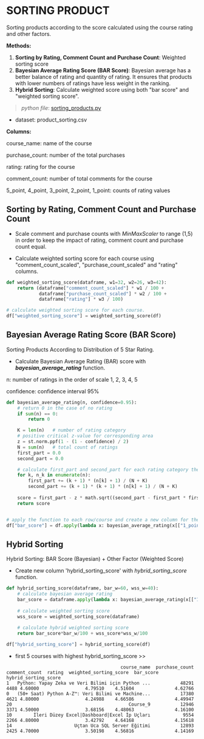 # SORTING PRODUCT

Sorting products according to the score calculated using the course rating and other factors.

**Methods:**

1. **Sorting by Rating, Comment Count and Purchase Count**: Weighted sorting score
2. **Bayesian Average Rating Score (BAR Score)**: Bayesian average has a better balance of rating and quantity of rating. It ensures that products with lower numbers of ratings have less weight in the ranking.
3. **Hybrid Sorting**: Calculate weighted score using both "bar score" and "weighted sorting score".

> *python file*:  [sorting_products.py](sorting_products.py)

- dataset: product_sorting.csv    

**Columns:**

course_name: name of the course

purchase_count: number of the total purchases

rating: rating for the course

comment_count: number of total comments for the course

5_point, 4_point, 3_point, 2_point, 1_point: counts of rating values


## Sorting by Rating, Comment Count and Purchase Count

- Scale comment and purchase counts with *MinMaxScaler* to range (1,5) in order to keep the impact of rating, comment count and purchase count equal.

- Calculate weighted sorting score for each course using "comment_count_scaled", "purchase_count_scaled" and "rating" columns.

```python
def weighted_sorting_score(dataframe, w1=32, w2=26, w3=42):
    return (dataframe["comment_count_scaled"] * w1 / 100 +
            dataframe["purchase_count_scaled"] * w2 / 100 +
            dataframe["rating"] * w3 / 100)

# calculate weighted sorting score for each course.
df["weighted_sorting_score"] = weighted_sorting_score(df)
```

## Bayesian Average Rating Score (BAR Score)

Sorting Products According to Distribution of 5 Star Rating.

- Calculate Bayesian Average Rating (BAR) score with ***bayesian_average_rating*** function.

n: number of ratings in the order of scale 1, 2, 3, 4, 5

confidence: confidence interval 95%

```python
def bayesian_average_rating(n, confidence=0.95):
    # return 0 in the case of no rating
    if sum(n) == 0:
        return 0

    K = len(n)   # number of rating category
    # positive critical z-value for corresponding area
    z = st.norm.ppf(1 - (1 - confidence) / 2)
    N = sum(n)   # total count of ratings
    first_part = 0.0
    second_part = 0.0

    # calculate first_part and second_part for each rating category then use them to calculate score
    for k, n_k in enumerate(n):
        first_part += (k + 1) * (n[k] + 1) / (N + K)
        second_part += (k + 1) * (k + 1) * (n[k] + 1) / (N + K)
        
    score = first_part - z * math.sqrt((second_part - first_part * first_part) / (N + K + 1))
    return score


# apply the function to each row/course and create a new column for the scores: "bar_score"
df["bar_score"] = df.apply(lambda x: bayesian_average_rating(x[["1_point","2_point", "3_point", "4_point", "5_point"]]), axis=1)
```

## Hybrid Sorting

Hybrid Sorting: BAR Score (Bayesian) + Other Factor (Weighted Score)

- Create new column 'hybrid_sorting_score' with *hybrid_sorting_score* function.

```python
def hybrid_sorting_score(dataframe, bar_w=60, wss_w=40):
    # calculate bayesian average rating
    bar_score = dataframe.apply(lambda x: bayesian_average_rating(x[["1_point", "2_point", "3_point", "4_point", "5_point"]]), axis=1)
    
    # calculate weighted sorting score
    wss_score = weighted_sorting_score(dataframe)
     
    # calculate hybrid weighted sorting score
    return bar_score*bar_w/100 + wss_score*wss_w/100

df["hybrid_sorting_score"] = hybrid_sorting_score(df)
```

- first 5 courses with highest hybrid_sorting_score >>

```
                                          course_name  purchase_count  comment_count  rating  weighted_sorting_score  bar_score  hybrid_sorting_score
1   Python: Yapay Zeka ve Veri Bilimi için Python ...           48291           4488 4.60000                 4.79510    4.51604               4.62766
0   (50+ Saat) Python A-Z™: Veri Bilimi ve Machine...           17380           4621 4.80000                 4.24988    4.66586               4.49947
20                                           Course_9           12946           3371 4.50000                 3.68156    4.48063               4.16100
10        İleri Düzey Excel|Dashboard|Excel İp Uçları            9554           2266 4.80000                 3.42792    4.64168               4.15618
14                       Uçtan Uca SQL Server Eğitimi           12893           2425 4.70000                 3.50198    4.56816               4.14169
```